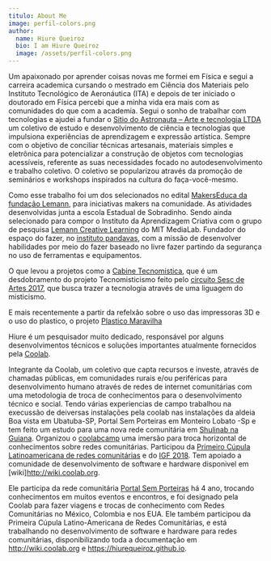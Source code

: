 ```yaml
---
titulo: About Me
image: perfil-colors.png
author:
  name: Hiure Queiroz
  bio: I am Hiure Queiroz
  image: /assets/perfil-colors.png
---
```

<!-- 
<author 
    :author="author"
></author> -->


<v-img src="perfil-colors.png" alt="image alt text"></v-img>

Um apaixonado por aprender coisas novas me formei em Física e segui a carreira academica cursando o mestrado em Ciência dos Materiais pelo Instituto Tecnológico de Aeronáutica (ITA) e depois de ter iniciado o doutorado em Física percebi que a minha vida era mais com as comunidades do que com a academia.
Segui o sonho de trabalhar com tecnologias e ajudei a fundar o <a href="https://sitiodoastronauta.com.br">Sitio do Astronauta – Arte e tecnologia  LTDA</a> um coletivo de estudo e desenvolvimento de ciência e tecnologias que impulsiona experiências de aprendizagem e expressão artística. Sempre com o objetivo de conciliar técnicas artesanais, materiais simples e eletrônica para potencializar a construção de objetos com tecnologias acessíveis, referente as suas necessidades focado no autodesenvolvimento e trabalho coletivo. O coletivo se popularizou através da promoção de seminários e workshops inspirados na cultura do faça-você-mesmo. 

Como esse trabalho foi um dos selecionados no edital [MakersEduca da fundação Lemann](http://www.fundacaolemann.org.br/makers/), para iniciativas makers na comunidade. As atividades desenvolvidas junta a escola Estadual de Sobradinho.
Sendo ainda selecionado para compor o Instituto da Aprendizagem Criativa com o grupo de pesquisa [Lemann Creative Learning](https://llk.media.mit.edu/projects/4633/) do MIT MediaLab.
Fundador do espaço do fazer, no [instituto pandavas](http://institutopandavas.org.br), com a missão de desenvolver habilidades por meio do fazer baseado no livre fazer partindo da segurança no uso de ferramentas e equipamentos.

O que levou a projetos como a [Cabine Tecnomistica](https://cabinetecnomistica.com.br), que é um desdobramento do projeto Tecnomisticismo feito pelo [circuito Sesc de Artes 2017](https://www.youtube.com/watch?v=82tkY-XSw-0), que busca trazer a tecnologia através de uma liguagem do misticismo.

E mais recentemente a partir da refelxão sobre o uso das impressoras 3D e o uso do plastico, o projeto [Plastico Maravilha](https://plasticomaravilha.com.br)

Hiure é um pesquisador muito dedicado, responsável por alguns desenvolvimentos técnicos e soluções importantes atualmente fornecidos pela [Coolab](https://coolab.org).

Integrante da Coolab, um coletivo que capta recursos e investe, através de chamadas públicas, em comunidades rurais e/ou periféricas para desenvolvimento humano através de redes de internet comunitárias com uma metodologia de troca de conhecimentos para o desenvolvimento técnico e social. Tendo várias experiencias de campo trabalhou na execussão de deiversas instalações pela coolab nas instalações da aldeia Boa vista em Ubatuba-SP, Portal Sem Porteiras em Monteiro Lobato -Sp e tem feito um estudo para uma nova rede comunitária em [Shulinab na Guiana](http://blog.altermundi.net/article/coolab-visita-tecnica-guyana-wapichan/). Organizou o [coolabcamp](http://www.coolab.org/2018/01/20/coolab-camp-redes-livres-mao-na-massa/) uma imersão para troca horizontal de conhecimentos sobre redes comunitárias. Participou da [Primeiro Cúpula Latinoamericana de redes comunitárias](http://cnsig.info/cumbre/lac/2018/09/17/Cumbre-Latinoamericana.html) e do [IGF 2018](https://www.intgovforum.org/multilingual/content/igf-2018-0). Tem apoiado a comunidade de desenvolvimento de software e hardware disponivel em [wiki]http://wiki.coolab.org.

Ele participa da rede comunitária [Portal Sem Porteiras](https://portalsemporteiras.github.io) há 4 ano, trocando conhecimentos em muitos eventos e encontros, e foi designado pela Coolab para fazer viagens e trocas de conhecimento com Redes Comunitárias no México, Colombia e nos EUA. Ele também participou da Primeira Cúpula Latino-Americana de Redes Comunitárias, e está trabalhando no desenvolvimento de software e hardware para redes comunitárias, disponibilizando toda a documentação em http://wiki.coolab.org e https://hiurequeiroz.github.io.